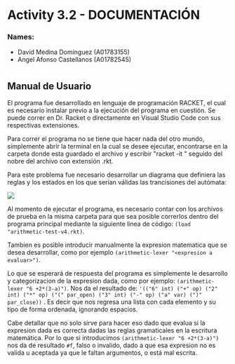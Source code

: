 # Activity 3.2 - DOCUMENTACIÓN


### Names:
- David Medina Domínguez (A01783155)
- Angel Afonso Castellanos (A01782545)

#

## Manual de Usuario

El programa fue desarrollado en lenguaje de programación RACKET, el cual es necesario instalar previo a la ejecución del programa en cuestión. Se puede correr en Dr. Racket o directamente en Visual Studio Code con sus respectivas extensiones. 

Para correr el programa no se tiene que hacer nada del otro mundo, simplemente abrir la terminal en la cual se desee ejecutar, encontrarse en la carpeta donde esta guardado el archivo y escribir "racket -it " seguido del nobre del archivo con extensión .rkt. 

Para este problema fue necesario desarrollar un diagrama que definiera las reglas y los estados en los que serían válidas las trancisiones del autómata:

<img src="automata.png">

Al momento de ejecutar el programa, es necesario contar con los archivos de prueba en la misma carpeta para que sea posible correrlos dentro del programa principal mediante la siguiente linea de código: `(load "arithmetic-test-v4.rkt)`.

Tambien es posible introducir manualmente la expresion matematica que se desea desarrollar, como por ejemplo `(arithmetic-lexer "<expresion a evaluar>")`.

Lo que se esperará de respuesta del programa es simplemente le desarrollo y categorizacion de la expresion dada, como por ejemplo: `(arithmetic-lexer "6 +2*(3-a)")`. Nos da el resultado de: `'(("6" int) ("+" op) ("2" int) ("*" op) ("(" par_open) ("3" int) ("-" op) ("a" var) (")" par_close))` . Es decir que nos regresa una lista con cada elemento y su tipo de forma ordenada, ignorando espacios. 

Cabe detallar que no solo sirve para hacer eso dado que evalua si la expresion dada es correcta dadas las reglas gramaticales en la escritura matemática. Por lo que si introducimos `(arithmetic-lexer "6 +2*(3-a)")` nos da de resultado `#f`, falso o invalido, dado a que esa expresion no es valida u aceptada ya que le faltan argumentos, o está mal escrita.